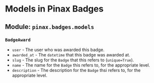 # Models in Pinax Badges

## Module: `pinax.badges.models`

### `BadgeAward`

* `user` - The user who was awarded this badge.
* `awarded_at` - The `datetime` that this badge was awarded at.
* `slug` - The slug for the `Badge` that this refers to (`unique=True`).
* `name` - The name for the `Badge` this refers to, for the appropriate level.
* `description` - The description for the `Badge` thsi refers to, for the appropriate level.
